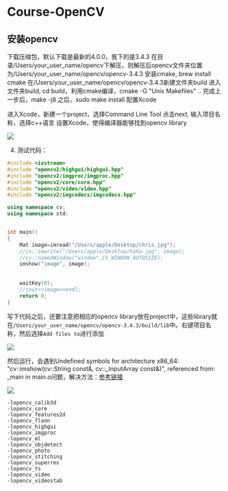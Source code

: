 # Course-OpenCV

## 安装opencv

下载压缩包，默认下载是最新的4.0.0，我下的是3.4.3
在目录/Users/your_user_name/opencv下解压，则解压后opencv文件夹位置为/Users/your_user_name/opencv/opencv-3.4.3
安装cmake, brew install cmake
在/Users/your_user_name/opencv/opencv-3.4.3新建文件夹build
进入文件夹build, cd build，利用cmake编译，cmake -G "Unix Makefiles" ..
完成上一步后，make -j8
之后，sudo make install
配置Xcode

进入Xcode，新建一个project，选择Command Line Tool
点击next, 输入项目名称，选择c++语言
设置Xcode，使得编译器能够找到opencv library

![](https://ipic-1259722072.cos.ap-beijing.myqcloud.com/jymq8.jpg)

4. 测试代码：


```C++
#include <iostream>
#include "opencv2/highgui/highgui.hpp"
#include "opencv2/imgproc/imgproc.hpp"
#include "opencv2/core/core.hpp"
#include "opencv2/video/video.hpp"
#include "opencv2/imgcodecs/imgcodecs.hpp"

using namespace cv;
using namespace std;


int main()
{
    Mat image=imread("/Users/apple/Desktop/chris.jpg");
    //cv::imwrite("/Users/apple/Desktop/haha.jpg", image);
    //cv::namedWindow("window",CV_WINDOW_AUTOSIZE);
    imshow("image", image);
    
    
    waitKey(0);
    //cout<<image<<endl;
    return 0;
}
```

写下代码之后，还要注意把相应的opencv library放在project中，这些library就在`/Users/your_user_name/opencv/opencv-3.4.3/build/lib`中。右键项目名称，然后选择`Add files to`进行添加

![](https://ipic-1259722072.cos.ap-beijing.myqcloud.com/8uwv5.jpg)

然后运行，会遇到Undefined symbols for architecture x86_64: "cv::imshow(cv::String const&, cv::\_InputArray const&)", referenced from: \_main in main.o问题，解决方法：[参考链接](https://stackoverflow.com/questions/34340578/installing-c-libraries-on-os-x)

![](https://ipic-1259722072.cos.ap-beijing.myqcloud.com/ds6zo.jpg)

```
-lopencv_calib3d
-lopencv_core
-lopencv_features2d
-lopencv_flann
-lopencv_highgui
-lopencv_imgproc
-lopencv_ml
-lopencv_objdetect
-lopencv_photo
-lopencv_stitching
-lopencv_superres
-lopencv_ts
-lopencv_video
-lopencv_videostab
```